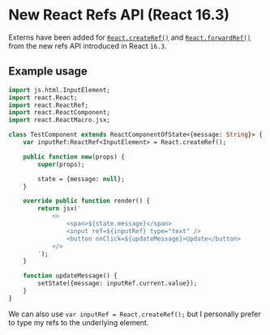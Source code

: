 # New React Refs API (React 16.3)

Externs have been added for [`React.createRef()`][createRef] and
[`React.forwardRef()`][forwardRef] from the new refs API introduced in React
`16.3`.

## Example usage

```haxe
import js.html.InputElement;
import react.React;
import react.ReactRef;
import react.ReactComponent;
import react.ReactMacro.jsx;

class TestComponent extends ReactComponentOfState<{message: String}> {
	var inputRef:ReactRef<InputElement> = React.createRef();

	public function new(props) {
		super(props);

		state = {message: null};
	}

	override public function render() {
		return jsx('
			<>
				<span>${state.message}</span>
				<input ref=${inputRef} type="text" />
				<button onClick=${updateMessage}>Update</button>
			</>
		');
	}

	function updateMessage() {
		setState({message: inputRef.current.value});
	}
}
```

We can also use `var inputRef = React.createRef();` but I personally prefer to
type my refs to the underlying element.

[createRef]: https://reactjs.org/docs/react-api.html#reactcreateref
[forwardRef]: https://reactjs.org/docs/react-api.html#reactforwardref
